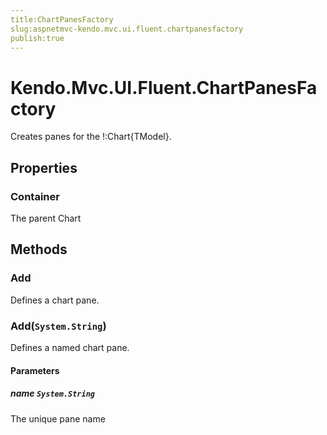 ```yaml
---
title:ChartPanesFactory
slug:aspnetmvc-kendo.mvc.ui.fluent.chartpanesfactory
publish:true
---
```


# Kendo.Mvc.UI.Fluent.ChartPanesFactory
Creates panes for the !:Chart{TModel}.


## Properties
### Container
The parent Chart



## Methods

### Add
Defines a chart pane.





### Add(`System.String`)
Defines a named chart pane.



#### Parameters

##### name `System.String`
The unique pane name






